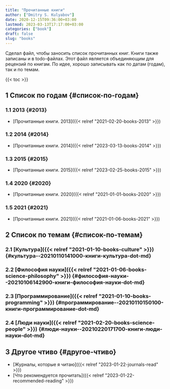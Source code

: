 ```yaml
---
title: "Прочитанные книги"
author: ["Dmitry S. Kulyabov"]
date: 2020-12-15T09:36:00+03:00
lastmod: 2023-03-13T17:17:00+03:00
categories: ["book"]
draft: false
slug: "books"
---
```


Сделал файл, чтобы заносить список прочитанных книг.
Книги также записаны и в todo-файлах.
Этот файл является объединяющим для рецензий по книгам.
По идее, хорошо записывать как по датам (годам), так и по темам.

<!--more-->

{{< toc >}}


## <span class="section-num">1</span> Список по годам {#список-по-годам}


### <span class="section-num">1.1</span> 2013 {#2013}

-   [Прочитанные книги. 2013]({{< relref "2021-02-20-books-2013" >}})


### <span class="section-num">1.2</span> 2014 {#2014}

-   [Прочитанные книги. 2014]({{< relref "2023-03-13-books-2014" >}})


### <span class="section-num">1.3</span> 2015 {#2015}

-   [Прочитанные книги. 2015]({{< relref "2023-02-25-books-2015" >}})


### <span class="section-num">1.4</span> 2020 {#2020}

-   [Прочитанные книги. 2020]({{< relref "2021-01-01-books-2020" >}})


### <span class="section-num">1.5</span> 2021 {#2021}

-   [Прочитанные книги. 2021]({{< relref "2021-01-06-books-2021" >}})


## <span class="section-num">2</span> Список по темам {#список-по-темам}


### <span class="section-num">2.1</span> [Культура]({{< relref "2021-01-10-books-culture" >}}) {#культура--20210110141000-книги-культура-dot-md}


### <span class="section-num">2.2</span> [Философия науки]({{< relref "2021-01-06-books-science-philosophy" >}}) {#философия-науки--20210106142900-книги-философия-науки-dot-md}


### <span class="section-num">2.3</span> [Программирование]({{< relref "2021-01-10-books-programming" >}}) {#программирование--20210110150100-книги-программирование-dot-md}


### <span class="section-num">2.4</span> [Люди науки]({{< relref "2021-02-20-books-science-people" >}}) {#люди-науки--20210220171700-книги-люди-науки-dot-md}


## <span class="section-num">3</span> Другое чтиво {#другое-чтиво}

-   [Журналы, которые я читаю]({{< relref "2023-01-22-journals-read" >}})
-   [Что рекомендуется прочитать]({{< relref "2023-01-22-recommended-reading" >}})
